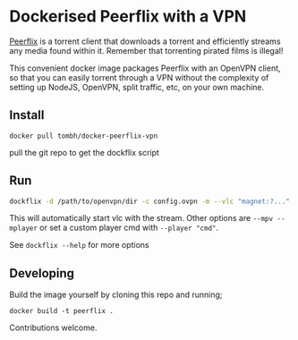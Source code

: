 # Dockerised Peerflix with a VPN

[Peerflix](https://github.com/mafintosh/peerflix) is a torrent client that downloads a torrent and efficiently
streams any media found within it. Remember that torrenting pirated films is illegal!

This convenient docker image packages Peerflix with an OpenVPN client, so that you can easily torrent through a VPN
without the complexity of setting up NodeJS, OpenVPN, split traffic, etc, on your own machine.

## Install
`docker pull tombh/docker-peerflix-vpn`

pull the git repo to get the dockflix script

## Run

``` bash
dockflix -d /path/to/openvpn/dir -c config.ovpn -m --vlc "magnet:?..."
```

<!-- docker run \ -->
   <!-- -v /path/to/openvpn/config:/etc/openvpn --rm -it --cap-add=NET_ADMIN \ -->
   <!-- tombh/docker-peerflix-vpn -c config.ovpn -m "magnet:..." -->

This will automatically start vlc with the stream. Other options are ``--mpv --mplayer`` or set a custom player cmd with `--player "cmd"`.

See `dockflix --help` for more options

<!-- Then goto http://172.17.0.2:8888 in your browser to view the video stream. -->

## Developing

Build the image yourself by cloning this repo and running;

`docker build -t peerflix .`

Contributions welcome.
